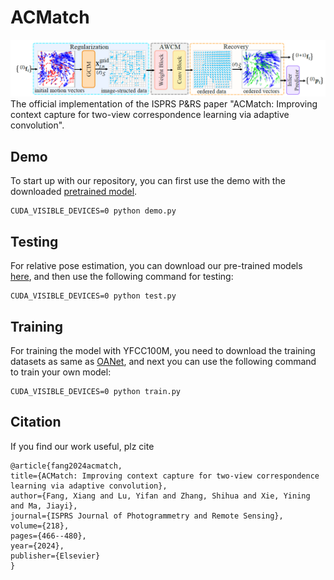 # ACMatch
![Framework](https://github.com/ShineFox/ACMatch/blob/main/framework.png)  
The official implementation of the ISPRS P&amp;RS paper "ACMatch: Improving context capture for two-view correspondence learning via adaptive convolution".

## Demo
To start up with our repository, you can first use the demo with the downloaded [pretrained model](https://drive.google.com/drive/folders/18TIQ3E_Vj95tF8u7wQECkTxX0wWjS6NB?usp=drive_link).  

    CUDA_VISIBLE_DEVICES=0 python demo.py

## Testing
For relative pose estimation, you can download our pre-trained models [here](https://drive.google.com/drive/folders/18TIQ3E_Vj95tF8u7wQECkTxX0wWjS6NB?usp=drive_link), and then use the following command for testing:  

    CUDA_VISIBLE_DEVICES=0 python test.py

## Training
For training the model with YFCC100M, you need to download the training datasets as same as [OANet](https://github.com/zjhthu/OANet), and next you can use the following command to train your own model:  

    CUDA_VISIBLE_DEVICES=0 python train.py

## Citation
If you find our work useful, plz cite  

    @article{fang2024acmatch,
    title={ACMatch: Improving context capture for two-view correspondence learning via adaptive convolution},
    author={Fang, Xiang and Lu, Yifan and Zhang, Shihua and Xie, Yining and Ma, Jiayi},
    journal={ISPRS Journal of Photogrammetry and Remote Sensing},
    volume={218},
    pages={466--480},
    year={2024},
    publisher={Elsevier}
    }


